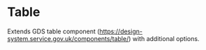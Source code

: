 # Table

Extends GDS table component (https://design-system.service.gov.uk/components/table/) with additional options.
